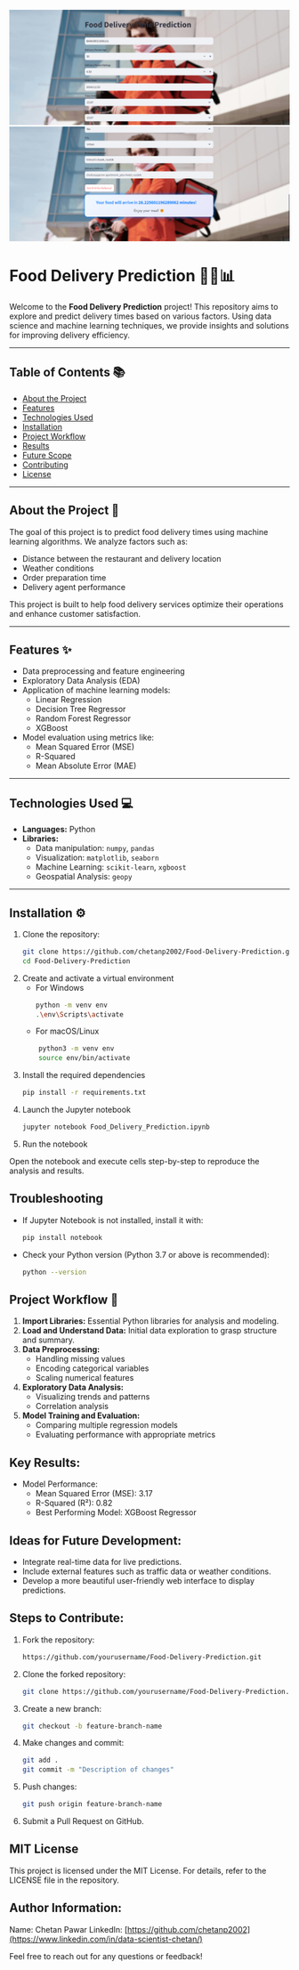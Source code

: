 
![My Image](https://raw.githubusercontent.com/chetanp2002/images/main/food%20prediction%201.png)
![My Image](https://raw.githubusercontent.com/chetanp2002/images/main/food%20prediction%202.png)


# Food Delivery Prediction 🚴🍕📊

Welcome to the **Food Delivery Prediction** project! This repository aims to explore and predict delivery times based on various factors. Using data science and machine learning techniques, we provide insights and solutions for improving delivery efficiency.

---

## Table of Contents 📚
- [About the Project](#about-the-project)
- [Features](#features)
- [Technologies Used](#technologies-used)
- [Installation](#installation)
- [Project Workflow](#project-workflow)
- [Results](#results)
- [Future Scope](#future-scope)
- [Contributing](#contributing)
- [License](#license)

---

## About the Project 📝
The goal of this project is to predict food delivery times using machine learning algorithms. We analyze factors such as:
- Distance between the restaurant and delivery location
- Weather conditions
- Order preparation time
- Delivery agent performance

This project is built to help food delivery services optimize their operations and enhance customer satisfaction.

---

## Features ✨
- Data preprocessing and feature engineering
- Exploratory Data Analysis (EDA)
- Application of machine learning models:
  - Linear Regression
  - Decision Tree Regressor
  - Random Forest Regressor
  - XGBoost
- Model evaluation using metrics like:
  - Mean Squared Error (MSE)
  - R-Squared
  - Mean Absolute Error (MAE)

---

## Technologies Used 💻
- **Languages:** Python
- **Libraries:**
  - Data manipulation: `numpy`, `pandas`
  - Visualization: `matplotlib`, `seaborn`
  - Machine Learning: `scikit-learn`, `xgboost`
  - Geospatial Analysis: `geopy`

---

## Installation ⚙️

1. Clone the repository:
   ```bash
   git clone https://github.com/chetanp2002/Food-Delivery-Prediction.git
   cd Food-Delivery-Prediction
2. Create and activate a virtual environment
    - For Windows
        ```bash
        python -m venv env
        .\env\Scripts\activate
    - For macOS/Linux
    ```bash
        python3 -m venv env
        source env/bin/activate
3. Install the required dependencies
    ```bash
    pip install -r requirements.txt
4. Launch the Jupyter notebook
    ```bash
    jupyter notebook Food_Delivery_Prediction.ipynb
5. Run the notebook

Open the notebook and execute cells step-by-step to reproduce the analysis and results.

## Troubleshooting
- If Jupyter Notebook is not installed, install it with:
    ```bash
    pip install notebook

- Check your Python version (Python 3.7 or above is recommended):
    ```bash
    python --version


## Project Workflow 🚀
1. **Import Libraries:** Essential Python libraries for analysis and modeling.
2. **Load and Understand Data:** Initial data exploration to grasp structure and summary.
3. **Data Preprocessing:**
    - Handling missing values
    - Encoding categorical variables
    - Scaling numerical features
4. **Exploratory Data Analysis:**
    - Visualizing trends and patterns
    - Correlation analysis
5. **Model Training and Evaluation:**
    - Comparing multiple regression models
    - Evaluating performance with appropriate metrics


## Key Results:
 - Model Performance:
   - Mean Squared Error (MSE): 3.17
   - R-Squared (R²): 0.82
   - Best Performing Model: XGBoost Regressor

## Ideas for Future Development:
 - Integrate real-time data for live predictions.
 - Include external features such as traffic data or weather conditions.
 - Develop a more beautiful user-friendly web interface to display predictions.


## Steps to Contribute:
1. Fork the repository:
    ```bash
    https://github.com/yourusername/Food-Delivery-Prediction.git
2. Clone the forked repository:
    ```bash
    git clone https://github.com/yourusername/Food-Delivery-Prediction.git
3. Create a new branch:
    ```bash
    git checkout -b feature-branch-name
4. Make changes and commit:
    ```bash
    git add .
    git commit -m "Description of changes"

5. Push changes:
    ```bash
    git push origin feature-branch-name

6. Submit a Pull Request on GitHub.

## MIT License
 This project is licensed under the MIT License.
 For details, refer to the LICENSE file in the repository.


## Author Information:
 Name: Chetan Pawar
 LinkedIn: [https://github.com/chetanp2002](https://www.linkedin.com/in/data-scientist-chetan/)

 Feel free to reach out for any questions or feedback!
